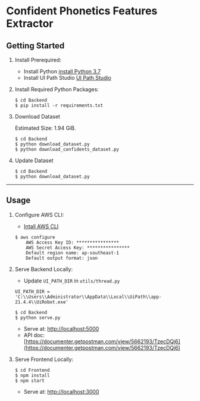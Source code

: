 # Confident Phonetics Features Extractor

## Getting Started

1. Install Prerequired:

    - Install Python [install Python 3.7](https://www.python.org/downloads/)
    - Install UI Path Studio [UI Path Studio](https://www.uipath.com/developers/studio-download)
    

2. Install Required Python Packages:

    ```
    $ cd Backend
    $ pip install -r requirements.txt
    ```

3. Download Dataset

    Estimated Size: 1.94 GiB.

    ```
    $ cd Backend
    $ python download_dataset.py
    $ python download_confidents_dataset.py
    ```

4. Update Dataset

    ```
    $ cd Backend
    $ python download_dataset.py
    ```

<hr/>

## Usage
  
1. Configure AWS CLI:

    * [Intall AWS CLI](https://docs.aws.amazon.com/cli/latest/userguide/install-cliv1.html)

    ```
    $ aws configure
        AWS Access Key ID: ****************
        AWS Secret Access Key: ****************
        Default region name: ap-southeast-1
        Default output format: json
    ```

2. Serve Backend Locally:

    - Update `UI_PATH_DIR` in `utils/thread.py`

    ```
    UI_PATH_DIR = 'C:\\Users\\Administrator\\AppData\\Local\\UiPath\\app-21.4.4\\UiRobot.exe'
    ```

    ```
    $ cd Backend
    $ python serve.py
    ```

    - Serve at: [http://localhost:5000](http://localhost:5000)
    - API doc: [https://documenter.getpostman.com/view/5662193/TzecDQj6](https://documenter.getpostman.com/view/5662193/TzecDQj6)

2. Serve Frontend Locally:

    ```
    $ cd Frontend
    $ npm install
    $ npm start
    ```

    - Serve at: [http://localhost:3000](http://localhost:3000)
